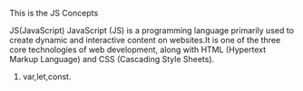This is the JS Concepts

JS(JavaScript) 
JavaScript (JS) is a programming language primarily used to create dynamic and interactive content on websites.It is one of the three core technologies of web development, along with HTML (Hypertext Markup Language) and CSS (Cascading Style Sheets).

1. var,let,const.
